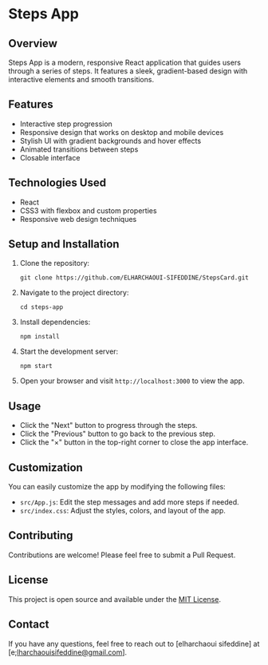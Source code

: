 # Steps App

## Overview

Steps App is a modern, responsive React application that guides users through a series of steps. It features a sleek, gradient-based design with interactive elements and smooth transitions.

## Features

- Interactive step progression
- Responsive design that works on desktop and mobile devices
- Stylish UI with gradient backgrounds and hover effects
- Animated transitions between steps
- Closable interface

## Technologies Used

- React
- CSS3 with flexbox and custom properties
- Responsive web design techniques

## Setup and Installation

1. Clone the repository:

   ```
   git clone https://github.com/ELHARCHAOUI-SIFEDDINE/StepsCard.git
   ```

2. Navigate to the project directory:

   ```
   cd steps-app
   ```

3. Install dependencies:

   ```
   npm install
   ```

4. Start the development server:

   ```
   npm start
   ```

5. Open your browser and visit `http://localhost:3000` to view the app.

## Usage

- Click the "Next" button to progress through the steps.
- Click the "Previous" button to go back to the previous step.
- Click the "×" button in the top-right corner to close the app interface.

## Customization

You can easily customize the app by modifying the following files:

- `src/App.js`: Edit the step messages and add more steps if needed.
- `src/index.css`: Adjust the styles, colors, and layout of the app.

## Contributing

Contributions are welcome! Please feel free to submit a Pull Request.

## License

This project is open source and available under the [MIT License](LICENSE).

## Contact

If you have any questions, feel free to reach out to [elharchaoui sifeddine] at [e;lharchaouisifeddine@gmail.com].

